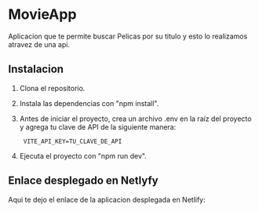 # MovieApp
Aplicacion que te permite buscar Pelicas por su titulo y esto lo realizamos atravez de una api.

## Instalacion
1. Clona el repositorio.
2. Instala las dependencias con "npm install".
3. Antes de iniciar el proyecto, crea un archivo .env en la raíz del proyecto y agrega tu clave de API de la siguiente manera:

        VITE_API_KEY=TU_CLAVE_DE_API

4. Ejecuta el proyecto con "npm run dev".


## Enlace desplegado en Netlyfy
Aqui te dejo el enlace de la aplicacion desplegada en Netlify:
